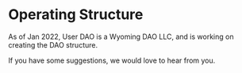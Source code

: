 # Operating Structure

As of Jan 2022, User DAO is a Wyoming DAO LLC, and is working on creating the DAO structure.&#x20;

If you have some suggestions, we would love to hear from you.&#x20;
